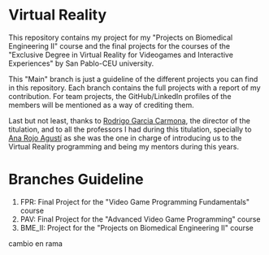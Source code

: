 # Virtual Reality
This repository contains my project for my "Projects on Biomedical Engineering II" course and the final projects for the courses of the "Exclusive Degree in Virtual Reality for Videogames and Interactive Experiences" by San Pablo-CEU university.

This "Main" branch is just a guideline of the different projects you can find in this repository. Each branch contains the full projects with a report of my contribution.
For team projects, the GitHub/LinkedIn profiles of the members will be mentioned as a way of crediting them.

Last but not least, thanks to [Rodrigo Garcia Carmona](https://www.linkedin.com/in/rgarciacarmona/), the director of the titulation, and to all the professors I had during this titulation, specially to [Ana Rojo Agustí](https://www.linkedin.com/in/ana-rojo-agusti/) as she was the one in charge of introducing us to the Virtual Reality programming and being my mentors during this years.


# Branches Guideline
1. FPR: Final Project for the "Video Game Programming Fundamentals" course
3. PAV: Final Project for the "Advanced Video Game Programming" course
4. BME_II: Project for the "Projects on Biomedical Engineering II" course

cambio en rama
